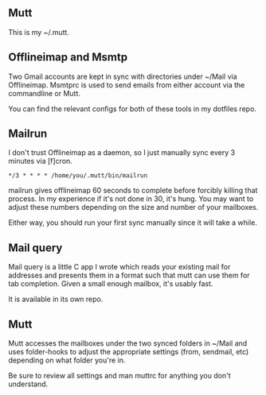 
## Mutt

This is my ~/.mutt.
## Offlineimap and Msmtp

Two Gmail accounts are kept in sync with directories under ~/Mail via Offlineimap. Msmtprc is used to send emails from either account via the commandline or Mutt.

You can find the relevant configs for both of these tools in my dotfiles repo.
## Mailrun

I don't trust Offlineimap as a daemon, so I just manually sync every 3 minutes via [f]cron.

~~~
*/3 * * * * /home/you/.mutt/bin/mailrun
~~~

mailrun gives offlineimap 60 seconds to complete before forcibly killing that process. In my experience if it's not done in 30, it's hung. You may want to adjust these numbers depending on the size and number of your mailboxes.

Either way, you should run your first sync manually since it will take a while.
## Mail query

Mail query is a little C app I wrote which reads your existing mail for addresses and presents them in a format such that mutt can use them for tab completion. Given a small enough mailbox, it's usably fast.

It is available in its own repo.
## Mutt

Mutt accesses the mailboxes under the two synced folders in ~/Mail and uses folder-hooks to adjust the appropriate settings (from, sendmail, etc) depending on what folder you're in.

Be sure to review all settings and man muttrc for anything you don't understand.
